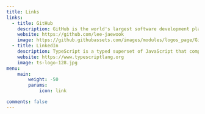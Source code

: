 ```yaml
---
title: Links
links:
  - title: GitHub
    description: GitHub is the world's largest software development platform.
    website: https://github.com/lee-jaewook
    image: https://github.githubassets.com/images/modules/logos_page/GitHub-Mark.png
  - title: LinkedIn
    description: TypeScript is a typed superset of JavaScript that compiles to plain JavaScript.
    website: https://www.typescriptlang.org
    image: ts-logo-128.jpg
menu:
    main: 
        weight: -50
        params:
            icon: link

comments: false
---
```



<!-- To use this feature, add `links` section to frontmatter.

This page's frontmatter: -->

<!-- ```yaml
links:
  - title: GitHub
    description: GitHub is the world's largest software development platform.
    website: https://github.com
    image: https://github.githubassets.com/images/modules/logos_page/GitHub-Mark.png
  - title: TypeScript
    description: TypeScript is a typed superset of JavaScript that compiles to plain JavaScript.
    website: https://www.typescriptlang.org
    image: ts-logo-128.jpg
``` -->

<!-- `image` field accepts both local and external images. -->